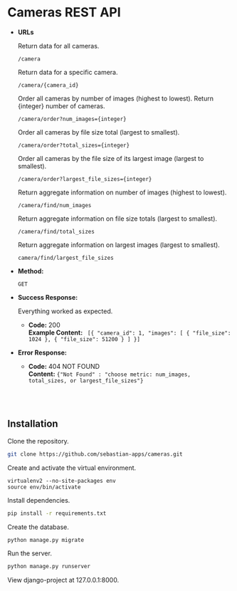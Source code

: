 # Cameras REST API


* **URLs**

  Return data for all cameras.

  `/camera` 

  Return data for a specific camera.

  `/camera/{camera_id}` 

  Order all cameras by number of images (highest to lowest). Return {integer} number of cameras.

  `/camera/order?num_images={integer}`

  Order all cameras by file size total (largest to smallest).

  `/camera/order?total_sizes={integer}`

  Order all cameras by the file size of its largest image (largest to smallest).

  `/camera/order?largest_file_sizes={integer}`

  Return aggregate information on number of images (highest to lowest).

  `/camera/find/num_images`

  Return aggregate information on file size totals (largest to smallest).

  `/camera/find/total_sizes`

  Return aggregate information on largest images (largest to smallest).

  `camera/find/largest_file_sizes`


* **Method:**
  
  `GET` 

  
* **Success Response:**
  
  Everything worked as expected.

  * **Code:** 200 <br />
    **Example Content:** `
    [{
        "camera_id": 1,
        "images": [
            {
                "file_size": 1024
            },
            {
                "file_size": 51200
            }
        ]
    }]`
 
* **Error Response:**
  
  * **Code:** 404 NOT FOUND<br />
    **Content:** `{"Not Found" : "choose metric: num_images, total_sizes, or largest_file_sizes"}`


<br /><br />

## Installation

Clone the repository.

```bash
git clone https://github.com/sebastian-apps/cameras.git
```

Create and activate the virtual environment.

```
virtualenv2 --no-site-packages env
source env/bin/activate
```

Install dependencies.

```bash
pip install -r requirements.txt
```

Create the database.

```bash
python manage.py migrate
```

Run the server.

```bash
python manage.py runserver
```

View django-project at 127.0.0.1:8000.


